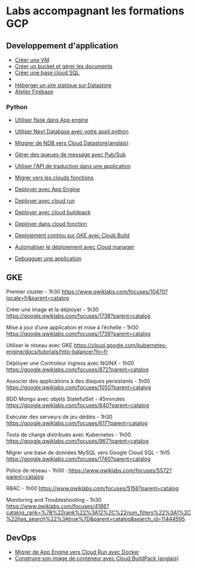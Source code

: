 # Labs accompagnant les formations GCP 

## Developpement d'application

- [Créer une VM](creer-vm-linux-avec-apache.md)
- [Créer un bucket et gérer les documents](create-storage-bucket.md)
- [Créer une base cloud SQL](cloud-sql/readme.md)
- 
- [Héberger un site statique sur Datastore](https://codelabs.developers.google.com/codelabs/cloud-webapp-hosting-gcs#0)
- [Atelier Firebase](https://firebase.google.com/codelabs/firebase-web?hl=fr#0)

### Python
- [Utiliser flask dans App engine](https://codelabs.developers.google.com/codelabs/cloud-gae-python-migrate-1-flask?hl=fr#0)
- [Utiliser Next Database avec votre appli python](https://codelabs.developers.google.com/codelabs/cloud-gae-python-migrate-2-cloudndb?hl=fr#0)
- [Miggrer de NDB vers Cloud Datastore(anglais)](https://codelabs.developers.google.com/codelabs/cloud-gae-python-migrate-3-datastore#0)
- [Gérer des queues de message avec Pub/Sub](https://codelabs.developers.google.com/codelabs/cloud-gae-python-migrate-19-pubsub#2)
- [Utiliser l'API de traduction dans une application](https://codelabs.developers.google.com/codelabs/cloud-nebulous-serverless-python-flask?hl=en#0)
- [Migrer vers les clouds fonctions](https://codelabs.developers.google.com/codelabs/cloud-gae-python-migrate-11-functions?hl=en#0)

- [Deployer avec App Engine](https://codelabs.developers.google.com/codelabs/cloud-nebulous-serverless-python-gae3?hl=en#0) 
- [Deployer avec cloud run](https://codelabs.developers.google.com/codelabs/cloud-nebulous-serverless-python-gcr3?hl=en#0)
- [Deployer avec cloud buildpack](https://codelabs.developers.google.com/codelabs/cloud-nebulous-serverless-python-gcrbp?hl=en#0)
- [Deployer dans cloud fonction](https://codelabs.developers.google.com/codelabs/cloud-nebulous-serverless-python-gcf?hl=en#0)
- [Deploiement continu sur GKE avec Cloub Build](https://codelabs.developers.google.com/codelabs/cloud-builder-gke-continuous-deploy#0) 
- [Automatiser le déploiement avec Cloud manager](https://cloud.google.com/python/tutorials/bookshelf-deployment-manager?hl=fr)
- [Debugguer une application](https://codelabs.developers.google.com/codelabs/cloud-function-logs-traces?continue=https%3A%2F%2Fcodelabs.developers.google.com%2Fcloud#0) 

## GKE 

Premier cluster  - 1h30
https://www.qwiklabs.com/focuses/10470?locale=fr&parent=catalog 

Créer une image et la déployer - 1h30 
https://google.qwiklabs.com/focuses/1738?parent=catalog 


Mise à jour d’une application et mise à l’échelle - 1h00
https://google.qwiklabs.com/focuses/1739?parent=catalog

Utiliser le réseau avec GKE 
https://cloud.google.com/kubernetes-engine/docs/tutorials/http-balancer?hl=fr 

Déployer une Controleur Ingress avec NGINX - 1h00
https://google.qwiklabs.com/focuses/872?parent=catalog


Associer des applications à des disques persistants - 1h00
https://google.qwiklabs.com/focuses/1050?parent=catalog 

BDD Mongo avec objets StatefulSet - 45minutes
https://google.qwiklabs.com/focuses/640?parent=catalog 

Exécuter des serveurs de jeu dédiés - 1h30
https://google.qwiklabs.com/focuses/617?parent=catalog 

Tests de charge distribués avec Kubernetes - 1h00
https://google.qwiklabs.com/focuses/967?parent=catalog 

Migrer une base de données MySQL vers Google Cloud SQL - 1h15
https://google.qwiklabs.com/focuses/1740?parent=catalog 

Police de réseau - 1h00 :
https://www.qwiklabs.com/focuses/5572?parent=catalog 

RBAC - 1h00
https://www.qwiklabs.com/focuses/5156?parent=catalog 

Monitoring and Troubleshooting - 1h30
https://www.qwiklabs.com/focuses/4186?catalog_rank=%7B%22rank%22%3A12%2C%22num_filters%22%3A1%2C%22has_search%22%3Atrue%7D&parent=catalog&search_id=11444595 

## DevOps

- [Migrer de App Engine vers Cloud Run avec Docker](https://codelabs.developers.google.com/codelabs/cloud-gae-python-migrate-4-rundocker?hl=fr#0)
- [Construire son image de conteneur avec Cloud BuildPack (anglais)](https://codelabs.developers.google.com/codelabs/cloud-gae-python-migrate-5-runbldpks?hl=en#0)
